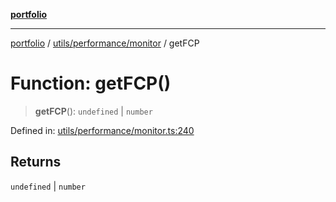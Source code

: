 [**portfolio**](../../../../README.md)

***

[portfolio](../../../../modules.md) / [utils/performance/monitor](../README.md) / getFCP

# Function: getFCP()

> **getFCP**(): `undefined` \| `number`

Defined in: [utils/performance/monitor.ts:240](https://github.com/tnorlund/Portfolio/blob/128978f462e4e6fd38799de0aaf129753fc6d9da/portfolio/utils/performance/monitor.ts#L240)

## Returns

`undefined` \| `number`
